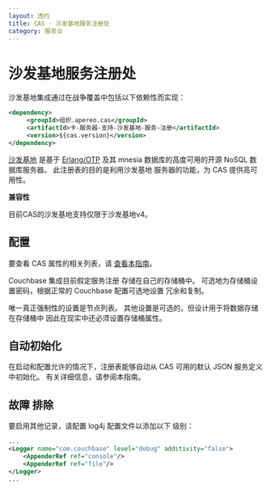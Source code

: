 ```yaml
---
layout: 违约
title: CAS - 沙发基地服务注册处
category: 服务业
---
```


# 沙发基地服务注册处
沙发基地集成通过在战争覆盖中包括以下依赖性而实现：

```xml
<dependency>
     <groupId>组织.apereo.cas</groupId>
     <artifactId>卡-服务器-支持-沙发基地-服务-注册</artifactId>
     <version>${cas.version}</version>
</dependency>
```

[沙发基地](http://www.couchbase.com) 是基于 [Erlang/OTP](http://www.erlang.org) 及其 mnesia 数据库的高度可用的开源 NoSQL 数据库服务器。 此注册表的目的是利用沙发基地 服务器的功能，为 CAS 提供高可用性。

<div class="alert alert-info"><strong>兼容性</strong><p>目前CAS的沙发基地支持仅限于沙发基地v4。</p></div>

## 配置

要查看 CAS 属性的相关列表，请 [查看本指南](../configuration/Configuration-Properties.html#couchbase-service-registry)。

Couchbase 集成目前假定服务注册 存储在自己的存储桶中。 可选地为存储桶设置密码，根据正常的 Couchbase 配置可选地设置 冗余和复制。

唯一真正强制性的设置是节点列表。 其他设置是可选的，但设计用于将数据存储在存储桶中 因此在现实中还必须设置存储桶属性。

## 自动初始化

在启动和配置允许的情况下，注册表能够自动从 CAS 可用的默认 JSON 服务定义中初始化。 有关详细信息，请参阅本指南</a>。</p> 




## 故障 排除

要启用其他记录，请配置 log4j 配置文件以添加以下 级别：



```xml
...
<Logger name="com.couchbase" level="debug" additivity="false">
    <AppenderRef ref="console"/>
    <AppenderRef ref="file"/>
</Logger>
...
```
